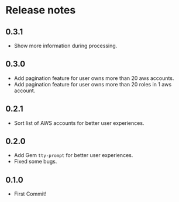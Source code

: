 # Release notes

## 0.3.1
- Show more information during processing.

## 0.3.0
- Add pagination feature for user owns more than 20 aws accounts.
- Add pagination feature for user owns more than 20 roles in 1 aws account.

## 0.2.1
- Sort list of AWS accounts for better user experiences.

## 0.2.0
- Add Gem `tty-prompt` for better user experiences.
- Fixed some bugs.

## 0.1.0
- First Commit!
